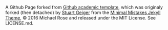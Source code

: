 A Github Page forked from [Github academic template](http://academicpages.github.io), which was originaly forked (then detached) by [Stuart Geiger](https://github.com/staeiou) from the [Minimal Mistakes Jekyll Theme](https://mmistakes.github.io/minimal-mistakes/), © 2016 Michael Rose and released under the MIT License. See LICENSE.md.
